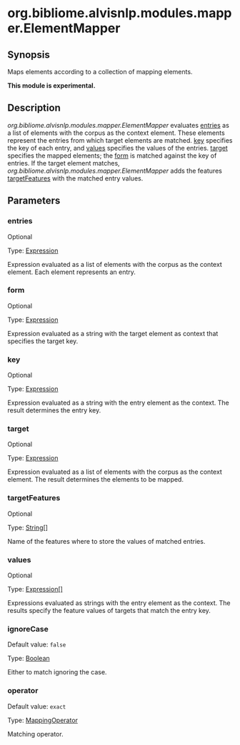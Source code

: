 # org.bibliome.alvisnlp.modules.mapper.ElementMapper

## Synopsis

Maps elements according to a collection of mapping elements.

**This module is experimental.**

## Description

*org.bibliome.alvisnlp.modules.mapper.ElementMapper* evaluates [entries](#entries) as a list of elements with the corpus as the context element. These elements represent the entries from which target elements are matched. [key](#key) specifies the key of each entry, and [values](#values) specifies the values of the entries. [target](#target) specifies the mapped elements; the [form](#form) is matched against the key of entries. If the target element matches, *org.bibliome.alvisnlp.modules.mapper.ElementMapper* adds the features [targetFeatures](#targetFeatures) with the matched entry values.

## Parameters

<a name="entries">

### entries

Optional

Type: [Expression](../converter/alvisnlp.corpus.expressions.Expression)

Expression evaluated as a list of elements with the corpus as the context element. Each element represents an entry.

<a name="form">

### form

Optional

Type: [Expression](../converter/alvisnlp.corpus.expressions.Expression)

Expression evaluated as a string with the target element as context that specifies the target key.

<a name="key">

### key

Optional

Type: [Expression](../converter/alvisnlp.corpus.expressions.Expression)

Expression evaluated as a string with the entry element as the context. The result determines the entry key.

<a name="target">

### target

Optional

Type: [Expression](../converter/alvisnlp.corpus.expressions.Expression)

Expression evaluated as a list of elements with the corpus as the context element. The result determines the elements to be mapped.

<a name="targetFeatures">

### targetFeatures

Optional

Type: [String[]](../converter/java.lang.String[])

Name of the features where to store the values of matched entries.

<a name="values">

### values

Optional

Type: [Expression[]](../converter/alvisnlp.corpus.expressions.Expression[])

Expressions evaluated as strings with the entry element as the context. The results specify the feature values of targets that match the entry key.

<a name="ignoreCase">

### ignoreCase

Default value: `false`

Type: [Boolean](../converter/java.lang.Boolean)

Either to match ignoring the case.

<a name="operator">

### operator

Default value: `exact`

Type: [MappingOperator](../converter/org.bibliome.alvisnlp.modules.mapper.MappingOperator)

Matching operator.

